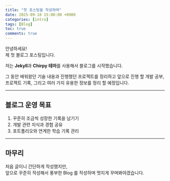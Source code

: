 ```yaml
---
title: "첫 포스팅을 작성하며"
date: 2025-09-18 15:00:00 +0900
categories: [intro]
tags: [Blog]
toc: true
comments: true
---
```


안녕하세요!  
제 첫 블로그 포스팅입니다.

저는 **Jekyll**과 **Chirpy 테마**를 사용해서 블로그를 시작했습니다.

그 동안 배워왔던 기술 내용과 진행했던 프로젝트를 정리하고 앞으로 진행 할 개발 공부, 프로젝트 기록, 그리고 여러 가지 유용한 정보를 정리 할 예정입니다.

---

## 블로그 운영 목표

1. 꾸준히 조금씩 성장한 기록을 남기기
2. 개발 관련 지식과 경험 공유
3. 포트폴리오와 연계한 학습 기록 관리

---

## 마무리

처음 글이니 간단하게 작성했지만,  
앞으로 꾸준히 작성해서 풍부한 Blog 를 작성하며 멋지게 꾸며봐야겠습니다.